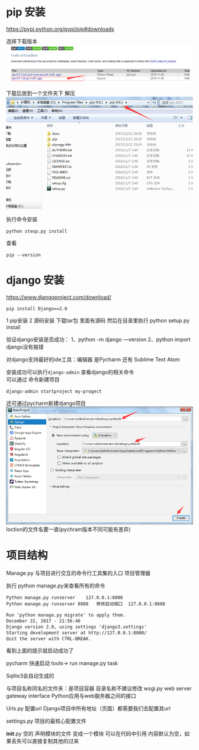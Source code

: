 # pip 安装
https://pypi.python.org/pypi/pip#downloads

选择下载版本  
![](md-img/pip.png) 

下载后放到一个文件夹下 解压 
![](md-img/pip-setup.png)

执行命令安装
```
python steup.py install
```

查看
```
pip --version
```

# django 安装

https://www.djangoproject.com/download/

```
pip install Django==2.0
```
1 pip安装
2 源码安装 下载tar包 里面有源码   然后在目录里执行 python setup.py install  

验证django安装是否成功：
1、python -m django —version
2、python       import django没有报错


对django支持最好的ide工具：编辑器 是Pycharm
还有 Sublime Text    Atom

安装成功可以执行`django-admin` 查看django的相关命令      
可以通过 命令新建项目
```
django-admin startproject my-progect
```

还可通过pycharm新建django项目
![](md-img/django-progect.png)  
loction的文件名要一直(pychram版本不同可能有差异)
# 项目结构
Manage.py 与项目进行交互的命令行工具集的入口   项目管理器

执行 python manage.py来查看所有的命令
```
Python manage.py runserver    127.0.0.1:8000
Python manage.py runserver 8888   修改启动端口  127.0.0.1:8888
```
```
Run 'python manage.py migrate' to apply them.
December 22, 2017 - 21:56:46
Django version 2.0, using settings 'django3.settings'
Starting development server at http://127.0.0.1:8000/
Quit the server with CTRL-BREAK.

```
看到上面的提示就启动成功了

pycharm 快速启动 tools-> run manage.py task 

Sqlite3会自动生成的

与项目名称同名的文件夹：是项目容器  目录名称不建议修改
wsgi.py   web server gateway interface
Python应用与web服务器之间的接口

Urls.py  配置url
Django项目中所有地址（页面）都需要我们去配置其url

settings.py
项目的最核心配置文件

__init__.py 空的  声明模块的文件  变成一个模块 可以在代码中引用
内容默认为空，如果丢失可以直接复制其他的过来


